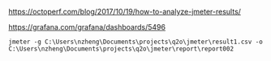 <https://octoperf.com/blog/2017/10/19/how-to-analyze-jmeter-results/>

<https://grafana.com/grafana/dashboards/5496>

```shell
jmeter -g C:\Users\nzheng\Documents\projects\q2o\jmeter\result1.csv -o C:\Users\nzheng\Documents\projects\q2o\jmeter\report\report002
```

